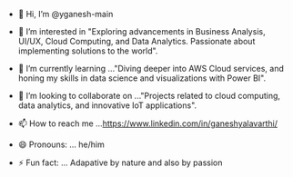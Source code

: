 - 👋 Hi, I’m @yganesh-main
  
- 👀 I’m interested in "Exploring advancements in Business Analysis, UI/UX, Cloud Computing, and Data Analytics. Passionate about implementing solutions to the world".
  
- 🌱 I’m currently learning ..."Diving deeper into AWS Cloud services, and honing my skills in data science and visualizations with Power BI".
  
- 💞️ I’m looking to collaborate on ..."Projects related to cloud computing, data analytics, and innovative IoT applications".
  
- 📫 How to reach me ...https://www.linkedin.com/in/ganeshyalavarthi/
  
- 😄 Pronouns: ... he/him
  
- ⚡ Fun fact: ... Adapative by nature and also by passion



